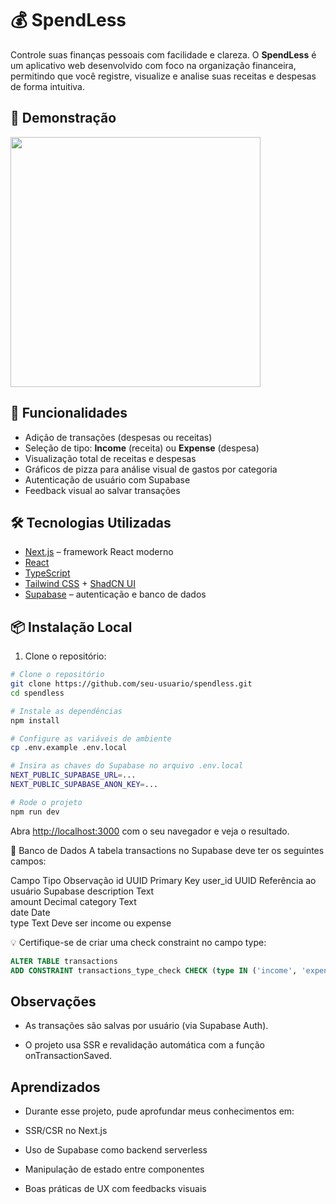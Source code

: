 # 💰 SpendLess

Controle suas finanças pessoais com facilidade e clareza. O **SpendLess** é um aplicativo web desenvolvido com foco na organização financeira, permitindo que você registre, visualize e analise suas receitas e despesas de forma intuitiva.

## 🚀 Demonstração

<img src="https://i.pinimg.com/1200x/8a/2a/27/8a2a27547d179514ecc6101645c3f4f4.jpg" height="400px" />

## 🧠 Funcionalidades

- Adição de transações (despesas ou receitas)
- Seleção de tipo: **Income** (receita) ou **Expense** (despesa)
- Visualização total de receitas e despesas
- Gráficos de pizza para análise visual de gastos por categoria
- Autenticação de usuário com Supabase
- Feedback visual ao salvar transações

## 🛠️ Tecnologias Utilizadas

- [Next.js](https://nextjs.org/) – framework React moderno
- [React](https://react.dev/)
- [TypeScript](https://www.typescriptlang.org/)
- [Tailwind CSS](https://tailwindcss.com/) + [ShadCN UI](https://ui.shadcn.com/)
- [Supabase](https://supabase.com/) – autenticação e banco de dados

## 📦 Instalação Local

1. Clone o repositório:


```bash
# Clone o repositório
git clone https://github.com/seu-usuario/spendless.git
cd spendless

# Instale as dependências
npm install

# Configure as variáveis de ambiente
cp .env.example .env.local

# Insira as chaves do Supabase no arquivo .env.local
NEXT_PUBLIC_SUPABASE_URL=...
NEXT_PUBLIC_SUPABASE_ANON_KEY=...

# Rode o projeto
npm run dev
```


Abra [http://localhost:3000](http://localhost:3000) com o seu navegador e veja o resultado.

🧪 Banco de Dados
A tabela transactions no Supabase deve ter os seguintes campos:

Campo	        Tipo	               Observação
id              UUID	                Primary Key
user_id	        UUID	                Referência ao usuário Supabase
description	    Text	
amount	        Decimal	
category	    Text	
date	        Date	
type	        Text	                Deve ser income ou expense

💡 Certifique-se de criar uma check constraint no campo type:

```sql
ALTER TABLE transactions
ADD CONSTRAINT transactions_type_check CHECK (type IN ('income', 'expense'));
```

## Observações

 - As transações são salvas por usuário (via Supabase Auth).

 - O projeto usa SSR e revalidação automática com a função onTransactionSaved.

## Aprendizados

  -  Durante esse projeto, pude aprofundar meus conhecimentos em:

  -  SSR/CSR no Next.js

  -  Uso de Supabase como backend serverless

  -  Manipulação de estado entre componentes

  -  Boas práticas de UX com feedbacks visuais